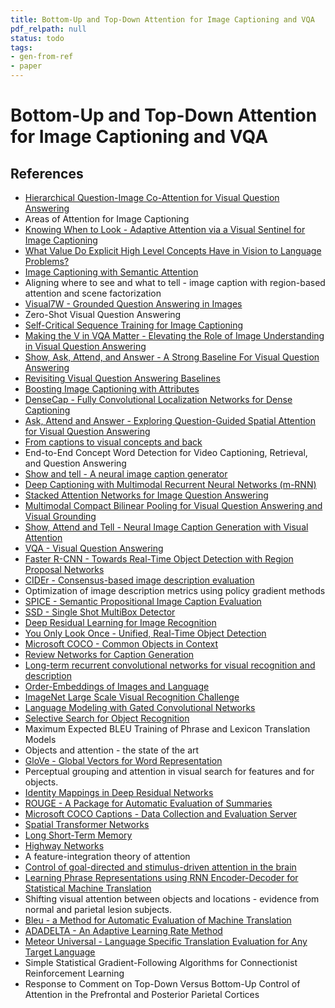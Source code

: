 ```yaml
---
title: Bottom-Up and Top-Down Attention for Image Captioning and VQA
pdf_relpath: null
status: todo
tags:
- gen-from-ref
- paper
---
```


# Bottom-Up and Top-Down Attention for Image Captioning and VQA

## References

- [Hierarchical Question-Image Co-Attention for Visual Question Answering](./hierarchical-question-image-co-attention-for-visual-question-answering.md)
- Areas of Attention for Image Captioning
- [Knowing When to Look - Adaptive Attention via a Visual Sentinel for Image Captioning](./knowing-when-to-look-adaptive-attention-via-a-visual-sentinel-for-image-captioning.md)
- [What Value Do Explicit High Level Concepts Have in Vision to Language Problems?](./what-value-do-explicit-high-level-concepts-have-in-vision-to-language-problems.md)
- [Image Captioning with Semantic Attention](./image-captioning-with-semantic-attention.md)
- Aligning where to see and what to tell - image caption with region-based attention and scene factorization
- [Visual7W - Grounded Question Answering in Images](./visual7w-grounded-question-answering-in-images.md)
- Zero-Shot Visual Question Answering
- [Self-Critical Sequence Training for Image Captioning](./self-critical-sequence-training-for-image-captioning.md)
- [Making the V in VQA Matter - Elevating the Role of Image Understanding in Visual Question Answering](./making-the-v-in-vqa-matter-elevating-the-role-of-image-understanding-in-visual-question-answering.md)
- [Show, Ask, Attend, and Answer - A Strong Baseline For Visual Question Answering](./show-ask-attend-and-answer-a-strong-baseline-for-visual-question-answering.md)
- [Revisiting Visual Question Answering Baselines](./revisiting-visual-question-answering-baselines.md)
- [Boosting Image Captioning with Attributes](./boosting-image-captioning-with-attributes.md)
- [DenseCap - Fully Convolutional Localization Networks for Dense Captioning](./densecap-fully-convolutional-localization-networks-for-dense-captioning.md)
- [Ask, Attend and Answer - Exploring Question-Guided Spatial Attention for Visual Question Answering](./ask-attend-and-answer-exploring-question-guided-spatial-attention-for-visual-question-answering.md)
- [From captions to visual concepts and back](./from-captions-to-visual-concepts-and-back.md)
- End-to-End Concept Word Detection for Video Captioning, Retrieval, and Question Answering
- [Show and tell - A neural image caption generator](./show-and-tell-a-neural-image-caption-generator.md)
- [Deep Captioning with Multimodal Recurrent Neural Networks (m-RNN)](./deep-captioning-with-multimodal-recurrent-neural-networks-m-rnn.md)
- [Stacked Attention Networks for Image Question Answering](./stacked-attention-networks-for-image-question-answering.md)
- [Multimodal Compact Bilinear Pooling for Visual Question Answering and Visual Grounding](./multimodal-compact-bilinear-pooling-for-visual-question-answering-and-visual-grounding.md)
- [Show, Attend and Tell - Neural Image Caption Generation with Visual Attention](./show-attend-and-tell-neural-image-caption-generation-with-visual-attention.md)
- [VQA - Visual Question Answering](./vqa-visual-question-answering.md)
- [Faster R-CNN - Towards Real-Time Object Detection with Region Proposal Networks](./faster-r-cnn-towards-real-time-object-detection-with-region-proposal-networks.md)
- [CIDEr - Consensus-based image description evaluation](./cider-consensus-based-image-description-evaluation.md)
- Optimization of image description metrics using policy gradient methods
- [SPICE - Semantic Propositional Image Caption Evaluation](./spice-semantic-propositional-image-caption-evaluation.md)
- [SSD - Single Shot MultiBox Detector](./ssd-single-shot-multibox-detector.md)
- [Deep Residual Learning for Image Recognition](./deep-residual-learning-for-image-recognition.md)
- [You Only Look Once - Unified, Real-Time Object Detection](./you-only-look-once-unified-real-time-object-detection.md)
- [Microsoft COCO - Common Objects in Context](./microsoft-coco-common-objects-in-context.md)
- [Review Networks for Caption Generation](./review-networks-for-caption-generation.md)
- [Long-term recurrent convolutional networks for visual recognition and description](./long-term-recurrent-convolutional-networks-for-visual-recognition-and-description.md)
- [Order-Embeddings of Images and Language](./order-embeddings-of-images-and-language.md)
- [ImageNet Large Scale Visual Recognition Challenge](./imagenet-large-scale-visual-recognition-challenge.md)
- [Language Modeling with Gated Convolutional Networks](./language-modeling-with-gated-convolutional-networks.md)
- [Selective Search for Object Recognition](./selective-search-for-object-recognition.md)
- Maximum Expected BLEU Training of Phrase and Lexicon Translation Models
- Objects and attention - the state of the art
- [GloVe - Global Vectors for Word Representation](./glove-global-vectors-for-word-representation.md)
- Perceptual grouping and attention in visual search for features and for objects.
- [Identity Mappings in Deep Residual Networks](./identity-mappings-in-deep-residual-networks.md)
- [ROUGE - A Package for Automatic Evaluation of Summaries](./rouge-a-package-for-automatic-evaluation-of-summaries.md)
- [Microsoft COCO Captions - Data Collection and Evaluation Server](./microsoft-coco-captions-data-collection-and-evaluation-server.md)
- [Spatial Transformer Networks](./spatial-transformer-networks.md)
- [Long Short-Term Memory](./long-short-term-memory.md)
- [Highway Networks](./highway-networks.md)
- A feature-integration theory of attention
- [Control of goal-directed and stimulus-driven attention in the brain](./control-of-goal-directed-and-stimulus-driven-attention-in-the-brain.md)
- [Learning Phrase Representations using RNN Encoder-Decoder for Statistical Machine Translation](./learning-phrase-representations-using-rnn-encoder-decoder-for-statistical-machine-translation.md)
- Shifting visual attention between objects and locations - evidence from normal and parietal lesion subjects.
- [Bleu - a Method for Automatic Evaluation of Machine Translation](./bleu-a-method-for-automatic-evaluation-of-machine-translation.md)
- [ADADELTA - An Adaptive Learning Rate Method](./adadelta-an-adaptive-learning-rate-method.md)
- [Meteor Universal - Language Specific Translation Evaluation for Any Target Language](./meteor-universal-language-specific-translation-evaluation-for-any-target-language.md)
- Simple Statistical Gradient-Following Algorithms for Connectionist Reinforcement Learning
- Response to Comment on Top-Down Versus Bottom-Up Control of Attention in the Prefrontal and Posterior Parietal Cortices
